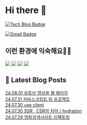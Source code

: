 # Hi there 👋

[![Tech Blog Badge](http://img.shields.io/badge/tistory-black?style=flat-square&logo=Tistory&link=https://codingpracticenote.tistory.com/)](https://codingpracticenote.tistory.com/)
	
[![Gmail Badge](https://img.shields.io/badge/Gmail-d14836?style=flat-square&logo=Gmail&logoColor=white&link=mailto:tkdrnr1215@gmail.com)](mailto:tkdrnr1215@gmail.com)

## 이런 환경에 익숙해요✍🏼

<img src="https://img.shields.io/badge/CSS3-1572B6?style=flat-square&logo=CSS3&logoColor=white"/> </t>
<img src="https://img.shields.io/badge/HTML5-E34F26?style=flat-square&logo=HTML5&logoColor=white"/> 
<img src="https://img.shields.io/badge/JavaScript-F7DF1E?style=flat-square&logo=JavaScript&logoColor=white"/>
<img src="https://img.shields.io/badge/TypeScript-3178C6?style=flat-square&logo=TypeScript&logoColor=white"/>

## 📕 Latest Blog Posts

<a href=https://codingpracticenote.tistory.com/285>24.08.01 유튜브 영상을 웹 페이지</a></br><a href=https://codingpracticenote.tistory.com/284>24.07.31 자바스크립트 팀 프로젝트</a></br><a href=https://codingpracticenote.tistory.com/283>24.07.30 use client</a></br><a href=https://codingpracticenote.tistory.com/282>24.07.30 SSR , CSR의 차이 / hydration</a></br><a href=https://codingpracticenote.tistory.com/281>24.07.29 영화검색사이트 리팩토링</a></br>